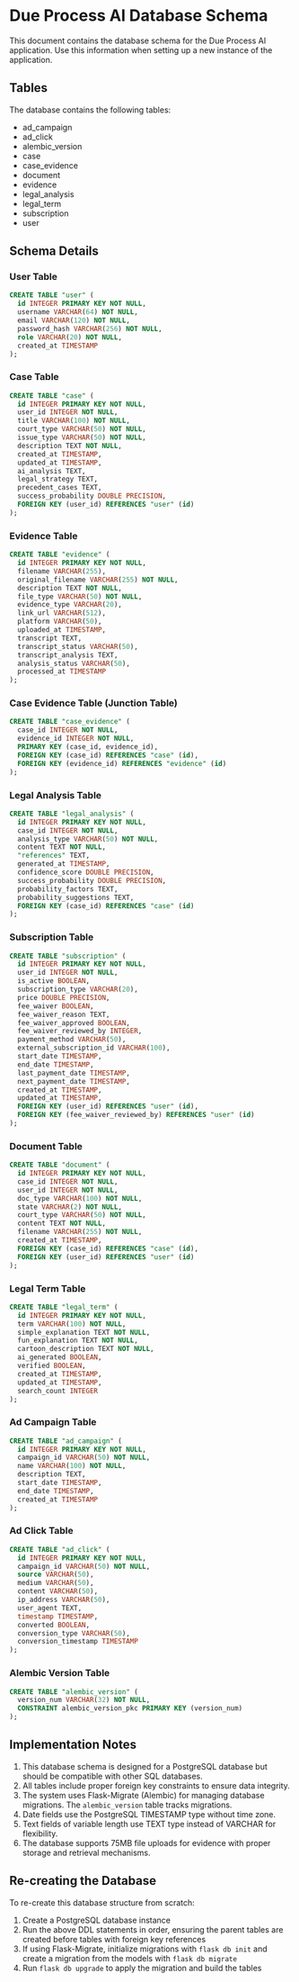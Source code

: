 # Due Process AI Database Schema

This document contains the database schema for the Due Process AI application. Use this information when setting up a new instance of the application.

## Tables
The database contains the following tables:
- ad_campaign
- ad_click
- alembic_version
- case
- case_evidence
- document
- evidence
- legal_analysis
- legal_term
- subscription
- user

## Schema Details

### User Table
```sql
CREATE TABLE "user" (
  id INTEGER PRIMARY KEY NOT NULL,
  username VARCHAR(64) NOT NULL,
  email VARCHAR(120) NOT NULL,
  password_hash VARCHAR(256) NOT NULL,
  role VARCHAR(20) NOT NULL,
  created_at TIMESTAMP
);
```

### Case Table
```sql
CREATE TABLE "case" (
  id INTEGER PRIMARY KEY NOT NULL,
  user_id INTEGER NOT NULL,
  title VARCHAR(100) NOT NULL,
  court_type VARCHAR(50) NOT NULL,
  issue_type VARCHAR(50) NOT NULL,
  description TEXT NOT NULL,
  created_at TIMESTAMP,
  updated_at TIMESTAMP,
  ai_analysis TEXT,
  legal_strategy TEXT,
  precedent_cases TEXT,
  success_probability DOUBLE PRECISION,
  FOREIGN KEY (user_id) REFERENCES "user" (id)
);
```

### Evidence Table
```sql
CREATE TABLE "evidence" (
  id INTEGER PRIMARY KEY NOT NULL,
  filename VARCHAR(255),
  original_filename VARCHAR(255) NOT NULL,
  description TEXT NOT NULL,
  file_type VARCHAR(50) NOT NULL,
  evidence_type VARCHAR(20),
  link_url VARCHAR(512),
  platform VARCHAR(50),
  uploaded_at TIMESTAMP,
  transcript TEXT,
  transcript_status VARCHAR(50),
  transcript_analysis TEXT,
  analysis_status VARCHAR(50),
  processed_at TIMESTAMP
);
```

### Case Evidence Table (Junction Table)
```sql
CREATE TABLE "case_evidence" (
  case_id INTEGER NOT NULL,
  evidence_id INTEGER NOT NULL,
  PRIMARY KEY (case_id, evidence_id),
  FOREIGN KEY (case_id) REFERENCES "case" (id),
  FOREIGN KEY (evidence_id) REFERENCES "evidence" (id)
);
```

### Legal Analysis Table
```sql
CREATE TABLE "legal_analysis" (
  id INTEGER PRIMARY KEY NOT NULL,
  case_id INTEGER NOT NULL,
  analysis_type VARCHAR(50) NOT NULL,
  content TEXT NOT NULL,
  "references" TEXT,
  generated_at TIMESTAMP,
  confidence_score DOUBLE PRECISION,
  success_probability DOUBLE PRECISION,
  probability_factors TEXT,
  probability_suggestions TEXT,
  FOREIGN KEY (case_id) REFERENCES "case" (id)
);
```

### Subscription Table
```sql
CREATE TABLE "subscription" (
  id INTEGER PRIMARY KEY NOT NULL,
  user_id INTEGER NOT NULL,
  is_active BOOLEAN,
  subscription_type VARCHAR(20),
  price DOUBLE PRECISION,
  fee_waiver BOOLEAN,
  fee_waiver_reason TEXT,
  fee_waiver_approved BOOLEAN,
  fee_waiver_reviewed_by INTEGER,
  payment_method VARCHAR(50),
  external_subscription_id VARCHAR(100),
  start_date TIMESTAMP,
  end_date TIMESTAMP,
  last_payment_date TIMESTAMP,
  next_payment_date TIMESTAMP,
  created_at TIMESTAMP,
  updated_at TIMESTAMP,
  FOREIGN KEY (user_id) REFERENCES "user" (id),
  FOREIGN KEY (fee_waiver_reviewed_by) REFERENCES "user" (id)
);
```

### Document Table
```sql
CREATE TABLE "document" (
  id INTEGER PRIMARY KEY NOT NULL,
  case_id INTEGER NOT NULL,
  user_id INTEGER NOT NULL,
  doc_type VARCHAR(100) NOT NULL,
  state VARCHAR(2) NOT NULL,
  court_type VARCHAR(50) NOT NULL,
  content TEXT NOT NULL,
  filename VARCHAR(255) NOT NULL,
  created_at TIMESTAMP,
  FOREIGN KEY (case_id) REFERENCES "case" (id),
  FOREIGN KEY (user_id) REFERENCES "user" (id)
);
```

### Legal Term Table
```sql
CREATE TABLE "legal_term" (
  id INTEGER PRIMARY KEY NOT NULL,
  term VARCHAR(100) NOT NULL,
  simple_explanation TEXT NOT NULL,
  fun_explanation TEXT NOT NULL,
  cartoon_description TEXT NOT NULL,
  ai_generated BOOLEAN,
  verified BOOLEAN,
  created_at TIMESTAMP,
  updated_at TIMESTAMP,
  search_count INTEGER
);
```

### Ad Campaign Table
```sql
CREATE TABLE "ad_campaign" (
  id INTEGER PRIMARY KEY NOT NULL,
  campaign_id VARCHAR(50) NOT NULL,
  name VARCHAR(100) NOT NULL,
  description TEXT,
  start_date TIMESTAMP,
  end_date TIMESTAMP,
  created_at TIMESTAMP
);
```

### Ad Click Table
```sql
CREATE TABLE "ad_click" (
  id INTEGER PRIMARY KEY NOT NULL,
  campaign_id VARCHAR(50) NOT NULL,
  source VARCHAR(50),
  medium VARCHAR(50),
  content VARCHAR(50),
  ip_address VARCHAR(50),
  user_agent TEXT,
  timestamp TIMESTAMP,
  converted BOOLEAN,
  conversion_type VARCHAR(50),
  conversion_timestamp TIMESTAMP
);
```

### Alembic Version Table
```sql
CREATE TABLE "alembic_version" (
  version_num VARCHAR(32) NOT NULL,
  CONSTRAINT alembic_version_pkc PRIMARY KEY (version_num)
);
```

## Implementation Notes

1. This database schema is designed for a PostgreSQL database but should be compatible with other SQL databases.
2. All tables include proper foreign key constraints to ensure data integrity.
3. The system uses Flask-Migrate (Alembic) for managing database migrations. The `alembic_version` table tracks migrations.
4. Date fields use the PostgreSQL TIMESTAMP type without time zone.
5. Text fields of variable length use TEXT type instead of VARCHAR for flexibility.
6. The database supports 75MB file uploads for evidence with proper storage and retrieval mechanisms.

## Re-creating the Database

To re-create this database structure from scratch:

1. Create a PostgreSQL database instance
2. Run the above DDL statements in order, ensuring the parent tables are created before tables with foreign key references
3. If using Flask-Migrate, initialize migrations with `flask db init` and create a migration from the models with `flask db migrate`
4. Run `flask db upgrade` to apply the migration and build the tables